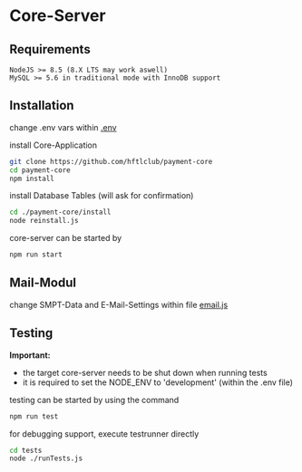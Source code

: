 # Core-Server

## Requirements
```
NodeJS >= 8.5 (8.X LTS may work aswell)
MySQL >= 5.6 in traditional mode with InnoDB support
```

## Installation
change .env vars within [.env](.env)

install Core-Application 
```bash
git clone https://github.com/hftlclub/payment-core
cd payment-core
npm install
```

install Database Tables (will ask for confirmation)
```bash
cd ./payment-core/install
node reinstall.js
```

core-server can be started by
```bash
npm run start
```

## Mail-Modul
change SMPT-Data and E-Mail-Settings
within file [email.js](/Core/lib/email.js)


## Testing
**Important:** 
* the target core-server needs to be shut down when running tests
* it is required to set the NODE_ENV to 'development' (within the .env file)

testing can be started by using the command
```bash
npm run test
```
for debugging support, execute testrunner directly
```bash
cd tests
node ./runTests.js
```
